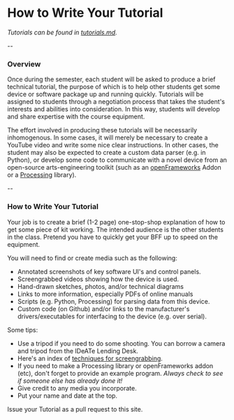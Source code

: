 # How to Write Your Tutorial

*Tutorials can be found in [tutorials.md](tutorials.md).*

-- 

### Overview

Once during the semester, each student will be asked to produce a brief technical tutorial, the purpose of which is to help other students get some device or software package up and running quickly. Tutorials will be assigned to students through a negotiation process that takes the student's interests and abilities into consideration. In this way, students will develop and share expertise with the course equipment. 

The effort involved in producing these tutorials will be necessarily inhomogenous. In some cases, it will merely be necessary to create a YouTube video and write some nice clear instructions. In other cases, the student may also be expected to create a custom data parser (e.g. in Python), or develop some code to communicate with a novel device from an open-source arts-engineering toolkit (such as an [openFrameworks](http://openframeworks.cc) Addon or a [Processing](http://processing.org) library).

--

### How to Write Your Tutorial

Your job is to create a brief (1-2 page) one-stop-shop explanation of how to get some piece of kit working. The intended audience is the other students in the class. Pretend you have to quickly get your BFF up to speed on the equipment. 

You will need to find or create media such as the following: 

* Annotated screenshots of key software UI's and control panels.
* Screengrabbed videos showing how the device is used.
* Hand-drawn sketches, photos, and/or technical diagrams
* Links to more information, especially PDFs of online manuals
* Scripts (e.g. Python, Processing) for parsing data from this device.
* Custom code (on Github) and/or links to the manufacturer's drivers/executables for interfacing to the device (e.g. over serial).

Some tips: 
* Use a tripod if you need to do some shooting. You can borrow a camera and tripod from the IDeATe Lending Desk. 
* Here's an index of [techniques for screengrabbing](screengrabs.md). 
* If you need to make a Processing library or openFrameworks addon (etc), don't forget to provide an example program. *Always check to see if someone else has already done it!*
* Give credit to any media you incorporate. 
* Put your name and date at the top. 

Issue your Tutorial as a pull request to this site.